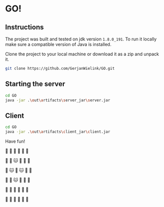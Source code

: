 # GO!
## Instructions
 The project was built and tested on jdk version `1.8.0_191`. To run it locally make sure a compatible
 version of Java is installed.
 
 Clone the project to your local machine or download it as a zip and unpack it.
 ```bash
 git clone https://github.com/GerjanWielink/GO.git
 ```
 
## Starting the server
```bash
cd GO
java -jar .\out\artifacts\server_jar\server.jar
```

## Client
````bash
cd GO
java -jar .\out\artifacts\client_jar\client.jar
````

Have fun!

:koala: :koala: :koala: :koala: :koala: :koala:

:koala: :dog: :cat: :koala: :koala: :koala:

:dog: :cat: :koala: :cat: :koala: :koala:

:koala: :dog: :cat: :koala: :koala: :koala:

:koala: :koala: :koala: :koala: :koala: :koala:

:koala: :koala: :koala: :koala: :koala: :koala: